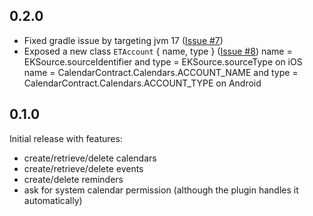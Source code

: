 ## 0.2.0

* Fixed gradle issue by targeting jvm 17 ([Issue #7](https://github.com/sncf-connect-tech/eventide/issues/7))
* Exposed a new class `ETAccount` { name, type } ([Issue #8](https://github.com/sncf-connect-tech/eventide/issues/8))
    name = EKSource.sourceIdentifier and type = EKSource.sourceType on iOS
    name = CalendarContract.Calendars.ACCOUNT_NAME and type = CalendarContract.Calendars.ACCOUNT_TYPE on Android

## 0.1.0

Initial release with features:
* create/retrieve/delete calendars
* create/retrieve/delete events
* create/delete reminders
* ask for system calendar permission (although the plugin handles it automatically)